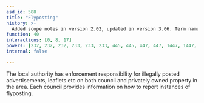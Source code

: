 ```yaml
---
esd_id: 588
title: "Flyposting"
history: >-
  Added scope notes in version 2.02, updated in version 3.06. Term name changed from 'Flyposting' to 'Vandalism - flyposting - reporting and removal' in version 3.00. Name changed to 'Flyposting' in version 4.00.
function: 40
interactions: [0, 8, 17]
powers: [232, 232, 232, 233, 233, 233, 445, 445, 447, 447, 1447, 1447, 1449]
internal: false

---
```


The local authority has enforcement responsibility for illegally posted advertisements, leaflets etc on both council and privately owned property in the area. Each council provides information on how to report instances of flyposting.

